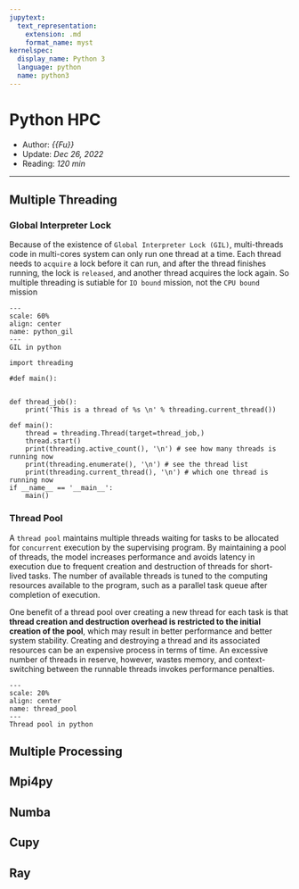 ```yaml
---
jupytext:
  text_representation:
    extension: .md
    format_name: myst
kernelspec:
  display_name: Python 3
  language: python
  name: python3
---
```


# Python HPC

- Author: *{{Fu}}*
- Update: *Dec 26, 2022*
- Reading: *120 min*

---


## Multiple Threading



### Global Interpreter Lock

Because of the existence of `Global Interpreter Lock (GIL)`, multi-threads code in multi-cores system can only run one thread at a time. Each thread needs to `acquire` a lock before it can run, and after the thread finishes running, the lock is `released`, and another thread acquires the lock again. So multiple threading is sutiable for `IO bound` mission, not the `CPU bound` mission

```{figure} ./files/python_gil.webp
---
scale: 60%
align: center
name: python_gil
---
GIL in python
```



<!-- :tags: [hide-input] -->


```{code-cell} ipython3
import threading

#def main():


def thread_job():
    print('This is a thread of %s \n' % threading.current_thread())

def main():
    thread = threading.Thread(target=thread_job,)
    thread.start()
    print(threading.active_count(), '\n') # see how many threads is running now
    print(threading.enumerate(), '\n') # see the thread list
    print(threading.current_thread(), '\n') # which one thread is running now
if __name__ == '__main__':
    main()

```

### Thread Pool

A `thread pool` maintains multiple threads waiting for tasks to be allocated for `concurrent` execution by the supervising program. By maintaining a pool of threads, the model increases performance and avoids latency in execution due to frequent creation and destruction of threads for short-lived tasks. The number of available threads is tuned to the computing resources available to the program, such as a parallel task queue after completion of execution.


One benefit of a thread pool over creating a new thread for each task is that **thread creation and destruction overhead is restricted to the initial creation of the pool**, which may result in better performance and better system stability. Creating and destroying a thread and its associated resources can be an expensive process in terms of time. An excessive number of threads in reserve, however, wastes memory, and context-switching between the runnable threads invokes performance penalties.

```{figure} ./files/thread_pool.png
---
scale: 20%
align: center
name: thread_pool
---
Thread pool in python
```




## Multiple Processing



## Mpi4py 




## Numba 


## Cupy 



## Ray







